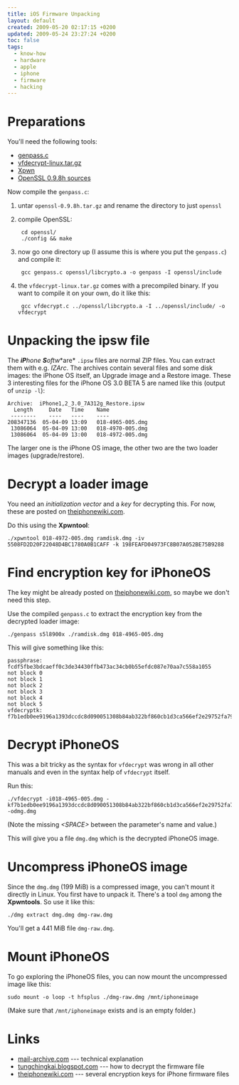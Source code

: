 ```yaml
---
title: iOS Firmware Unpacking
layout: default
created: 2009-05-20 02:17:15 +0200
updated: 2009-05-24 23:27:24 +0200
toc: false
tags:
  - know-how
  - hardware
  - apple
  - iphone
  - firmware
  - hacking
---
```

Preparations
============

You'll need the following tools:

* [genpass.c](http://www.theiphonewiki.com/wiki/index.php?title=GenPass)
* [vfdecrypt-linux.tar.gz](http://code.google.com/p/iphone-elite/downloads/list)
* [Xpwn](http://www.zdziarski.com/iphone-forensics/v2.x-Base/Xpwn/)
* [OpenSSL 0.9.8h sources](http://www.openssl.org/source/openssl-0.9.8h.tar.gz)

Now compile the `genpass.c`:

1. untar `openssl-0.9.8h.tar.gz` and rename the directory to just `openssl`
1. compile OpenSSL:  

        cd openssl/
        ./config && make

1. now go one directory up (I assume this is where you put the `genpass.c`) and compile it:  

        gcc genpass.c openssl/libcrypto.a -o genpass -I openssl/include

1. the `vfdecrypt-linux.tar.gz` comes with a precompiled binary. If you want to compile it on your own, do it like this:  

        gcc vfdecrypt.c ../openssl/libcrypto.a -I ../openssl/include/ -o vfdecrypt


Unpacking the ipsw file
=======================

The ***iP**hone **S**oft**w**are* `.ipsw` files are normal ZIP files. You can extract them with e.g. *IZArc*. The archives
contain several files and some disk images: the iPhone OS itself, an Upgrade image and a Restore image. These 3 interesting
files for the iPhone OS 3.0 BETA 5 are named like this (output of `unzip -l`):

~~~
Archive:  iPhone1,2_3.0_7A312g_Restore.ipsw
  Length     Date   Time    Name
 --------    ----   ----    ----
208347136  05-04-09 13:09   018-4965-005.dmg
 13086064  05-04-09 13:00   018-4970-005.dmg
 13086064  05-04-09 13:00   018-4972-005.dmg
~~~

The larger one is the iPhone OS image, the other two are the two loader images (upgrade/restore).


Decrypt a loader image
======================

You need an *initialization vector* and a *key* for decrypting this. For now, these are posted
on [theiphonewiki.com](http://www.theiphonewiki.com/wiki/index.php?title=VFDecrypt_Keys:_3.x#iPhone_3G_5).

Do this using the **Xpwntool**:

    ./xpwntool 018-4972-005.dmg ramdisk.dmg -iv 5508FD2D20F22048D4BC1780A0B1CAFF -k 198FEAFD04973FC8B07A052BE75B9288


Find encryption key for iPhoneOS
================================

The key might be already posted on [theiphonewiki.com](http://www.theiphonewiki.com/wiki/index.php?title=VFDecrypt_Keys:_3.x#iPhone_3G_5),
so maybe we don't need this step.

Use the compiled `genpass.c` to extract the encryption key from the decrypted loader image:

    ./genpass s5l8900x ./ramdisk.dmg 018-4965-005.dmg

This will give something like this:

~~~
passphrase: fcdf5fbe3bdcaeff0c3de34430ffb473ac34cb0b55efdc087e70aa7c558a1055
not block 0
not block 1
not block 2
not block 3
not block 4
not block 5
vfdecryptk: f7b1edb0ee9196a1393dccdc8d090051308b84ab322bf860cb1d3ca566ef2e29752fa79a
~~~


Decrypt iPhoneOS
================

This was a bit tricky as the syntax for `vfdecrypt` was wrong in all other manuals and even in the syntax help of `vfdecrypt` itself.

Run this:

    ./vfdecrypt -i018-4965-005.dmg -kf7b1edb0ee9196a1393dccdc8d090051308b84ab322bf860cb1d3ca566ef2e29752fa79a -odmg.dmg

(Note the missing *\<SPACE\>* between the parameter's name and value.)

This will give you a file `dmg.dmg` which is the decrypted iPhoneOS image.


Uncompress iPhoneOS image
=========================

Since the `dmg.dmg` (199 MiB) is a compressed image, you can't mount it directly in Linux. You first have to unpack it.
There's a tool `dmg` among the **Xpwntools**. So use it like this:

    ./dmg extract dmg.dmg dmg-raw.dmg

You'll get a 441 MiB file `dmg-raw.dmg`.


Mount iPhoneOS
==============

To go exploring the iPhoneOS files, you can now mount the uncompressed image like this:

    sudo mount -o loop -t hfsplus ./dmg-raw.dmg /mnt/iphoneimage

(Make sure that `/mnt/iphoneimage` exists and is an empty folder.)


Links
=====

* [mail-archive.com](http://www.mail-archive.com/linux4nano-dev@gna.org/msg00209.html) --- technical explanation
* [tungchingkai.blogspot.com](http://tungchingkai.blogspot.com/2009/04/how-to-decrypt-iphone-os-30-beta.html) --- how to decrypt the firmware file
* [theiphonewiki.com](http://www.theiphonewiki.com/wiki/index.php?title=VFDecrypt_Keys:_3.x#iPhone_3G_5) --- several encryption keys for iPhone firmware files
